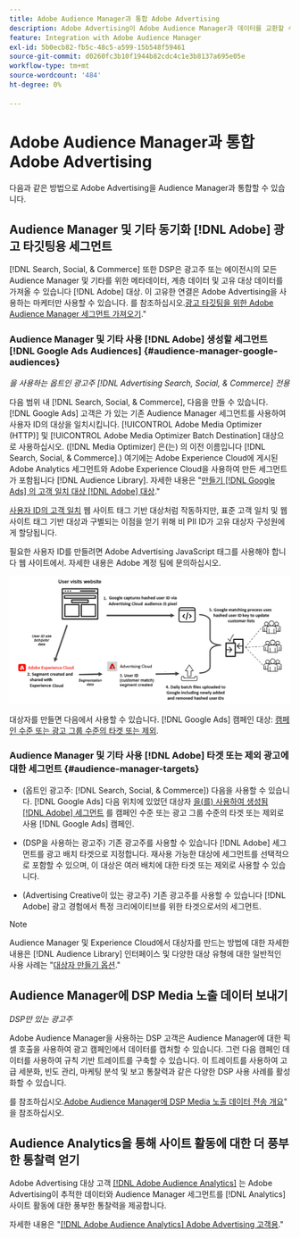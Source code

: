 ```yaml
---
title: Adobe Audience Manager과 통합 Adobe Advertising
description: Adobe Advertising이 Adobe Audience Manager과 데이터를 교환할 수 있는 다양한 방법에 대해 알아봅니다.
feature: Integration with Adobe Audience Manager
exl-id: 5b0ecb82-fb5c-48c5-a599-15b548f59461
source-git-commit: d0260fc3b10f1944b82cdc4c1e3b8137a695e05e
workflow-type: tm+mt
source-wordcount: '484'
ht-degree: 0%

---
```


# Adobe Audience Manager과 통합 Adobe Advertising

다음과 같은 방법으로 Adobe Advertising을 Audience Manager과 통합할 수 있습니다.

## Audience Manager 및 기타 동기화 [!DNL Adobe] 광고 타깃팅용 세그먼트

[!DNL Search, Social, & Commerce] 또한 DSP은 광고주 또는 에이전시의 모든 Audience Manager 및 기타를 위한 메타데이터, 계층 데이터 및 고유 대상 데이터를 가져올 수 있습니다 [!DNL Adobe] 대상. 이 고유한 연결은 Adobe Advertising을 사용하는 마케터만 사용할 수 있습니다. 를 참조하십시오.[광고 타깃팅을 위한 Adobe Audience Manager 세그먼트 가져오기](/help/integrations/audience-manager/import-audiences.md).&quot;

### Audience Manager 및 기타 사용 [!DNL Adobe] 생성할 세그먼트 [!DNL Google Ads Audiences] {#audience-manager-google-audiences}

*을 사용하는 옵트인 광고주 [!DNL Advertising Search, Social, & Commerce] 전용*

다음 범위 내 [!DNL Search, Social, & Commerce], 다음을 만들 수 있습니다. [!DNL Google Ads] 고객은 가 있는 기존 Audience Manager 세그먼트를 사용하여 사용자 ID의 대상을 일치시킵니다. [!UICONTROL Adobe Media Optimizer (HTTP)] 및 [!UICONTROL Adobe Media Optimizer Batch Destination] 대상으로 사용하십시오. ([!DNL Media Optimizer] 은(는) 의 이전 이름입니다 [!DNL Search, Social, & Commerce].) 여기에는 Adobe Experience Cloud에 게시된 Adobe Analytics 세그먼트와 Adobe Experience Cloud을 사용하여 만든 세그먼트가 포함됩니다 [!DNL Audience Library]. 자세한 내용은 &quot;[만들기 [!DNL Google Ads] 의 고객 일치 대상 [!DNL Adobe] 대상](/help/search-social-commerce/campaign-management/campaigns/google-audience-from-adobe-audience.md).&quot;

[사용자 ID의 고객 일치](https://support.google.com/google-ads/answer/9199250) 웹 사이트 태그 기반 대상처럼 작동하지만, 표준 고객 일치 및 웹 사이트 태그 기반 대상과 구별되는 이점을 얻기 위해 비 PII ID가 고유 대상자 구성원에게 할당됩니다.

필요한 사용자 ID를 만들려면 Adobe Advertising JavaScript 태그를 사용해야 합니다 <!-- with a user ID parameter -->웹 사이트에서. 자세한 내용은 Adobe 계정 팀에 문의하십시오.

![세그먼트 작성 프로세스](/help/integrations/assets/ad_search_user_id_pic.png)

대상자를 만들면 다음에서 사용할 수 있습니다. [!DNL Google Ads] 캠페인 대상: [캠페인 수준 또는 광고 그룹 수준의 타겟 또는 제외](#audience-manager-targets).

### Audience Manager 및 기타 사용 [!DNL Adobe] 타겟 또는 제외 광고에 대한 세그먼트 {#audience-manager-targets}

* (옵트인 광고주: [!DNL Search, Social, & Commerce]) 다음을 사용할 수 있습니다. [!DNL Google Ads] 다음 위치에 있었던 대상자 [을(를) 사용하여 생성됨 [!DNL Adobe] 세그먼트](#audience-manager-google-audiences) 를 캠페인 수준 또는 광고 그룹 수준의 타겟 또는 제외로 사용 [!DNL Google Ads] 캠페인.

* (DSP을 사용하는 광고주) 기존 광고주를 사용할 수 있습니다 [!DNL Adobe] 세그먼트를 광고 배치 타겟으로 지정합니다. 재사용 가능한 대상에 세그먼트를 선택적으로 포함할 수 있으며, 이 대상은 여러 배치에 대한 타겟 또는 제외로 사용할 수 있습니다.

* (Advertising Creative이 있는 광고주) 기존 광고주를 사용할 수 있습니다 [!DNL Adobe] 광고 경험에서 특정 크리에이티브를 위한 타겟으로서의 세그먼트.

>[!NOTE]
>
>Audience Manager 및 Experience Cloud에서 대상자를 만드는 방법에 대한 자세한 내용은 [!DNL Audience Library] 인터페이스 및 다양한 대상 유형에 대한 일반적인 사용 사례는 &quot;[대상자 만들기 옵션](https://experienceleague.adobe.com/docs/experience-cloud-kcs/kbarticles/KA-16471.html).&quot;

## Audience Manager에 DSP Media 노출 데이터 보내기

*DSP만 있는 광고주*

Adobe Audience Manager을 사용하는 DSP 고객은 Audience Manager에 대한 픽셀 호출을 사용하여 광고 캠페인에서 데이터를 캡처할 수 있습니다. 그런 다음 캠페인 데이터를 사용하여 규칙 기반 트레이트를 구축할 수 있습니다. 이 트레이트를 사용하여 고급 세분화, 빈도 관리, 마케팅 분석 및 보고 통찰력과 같은 다양한 DSP 사용 사례를 활성화할 수 있습니다.

를 참조하십시오.[Adobe Audience Manager에 DSP Media 노출 데이터 전송 개요](/help/integrations/audience-manager/media-data-integration/overview.md)&quot; 을 참조하십시오.

## Audience Analytics을 통해 사이트 활동에 대한 더 풍부한 통찰력 얻기

Adobe Advertising 대상 고객 [[!DNL Adobe Audience Analytics]](https://experienceleague.adobe.com/docs/analytics/integration/audience-analytics/mc-audiences-aam.html) 는 Adobe Advertising이 추적한 데이터와 Audience Manager 세그먼트를 [!DNL Analytics] 사이트 활동에 대한 풍부한 통찰력을 제공합니다.

자세한 내용은 &quot;[[!DNL Adobe Audience Analytics] Adobe Advertising 고객용](/help/integrations/audience-manager/audience-analytics.md).&quot;
